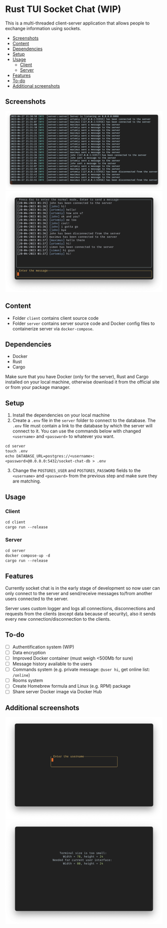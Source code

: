 # Rust TUI Socket Chat (WIP)
This is a multi-threaded client-server application that allows people to exchange information using sockets.

* [Screenshots](#screenshots)
* [Content](#content)
* [Dependencies](#dependencies)
* [Setup](#setup)
* [Usage](#usage)
    + [Client](#client)
    + [Server](#server)
* [Features](#features)
* [To-do](#to-do)
* [Additional screenshots](#additional-screenshots)

## Screenshots
![Server logger](/screens/server.png?raw=true "Server logger")
![Log in](/screens/chat.png?raw=true "Chat")
## Content
* Folder `client` contains client source code
* Folder `server` contains server source code and Docker config files to containerize server via `docker-compose`.
## Dependencies
* Docker
* Rust
* Cargo

Make sure that you have Docker (only for the server), Rust and Cargo installed on your local machine, otherwise download it from the official site or from your package manager.
## Setup
1. Install the dependencies on your local machine
2. Create a `.env` file in the `server` folder to connect to the database. The `.env` file must contain a link to the database by which the server will connect to it. You can use the commands below with changed `<username>` and `<password>` to whatever you want.
```
cd server
touch .env
echo DATABASE_URL=postgres://<username>:<password>@0.0.0.0:5432/socket-chat-db > .env
```
3. Change the `POSTGRES_USER` and `POSTGRES_PASSWORD` fields to the `<username>` and `<password>` from the previous step and make sure they are matching.
## Usage
### Client
```
cd client
cargo run --release
```
### Server
```
cd server
docker compose-up -d
cargo run --release
```
## Features
Currently socket chat is in the early stage of development so now user can only connect to the server and send/receive messages to/from another users connected to the server.

Server uses custom logger and logs all connections, disconnections and requests from the clients (except data because of security), also it sends every new connection/disconnection to the clients.
## To-do
* [ ] Authentification system (WIP)
* [ ] Data encryption
* [ ] Improved Docker container (must weigh <500Mb for sure)
* [ ] Message history available to the users
* [ ] Commands system (e.g. private message: `@user hi`, get online list: `/online`)
* [ ] Rooms system
* [ ] Create Homebrew formula and Linux (e.g. RPM) package
* [ ] Share server Docker image via Docker Hub
## Additional screenshots
![Log in](/screens/log_in.png?raw=true "Log in screen")
![Log in](/screens/terminal_size.png?raw=true "Terminal size is too small")